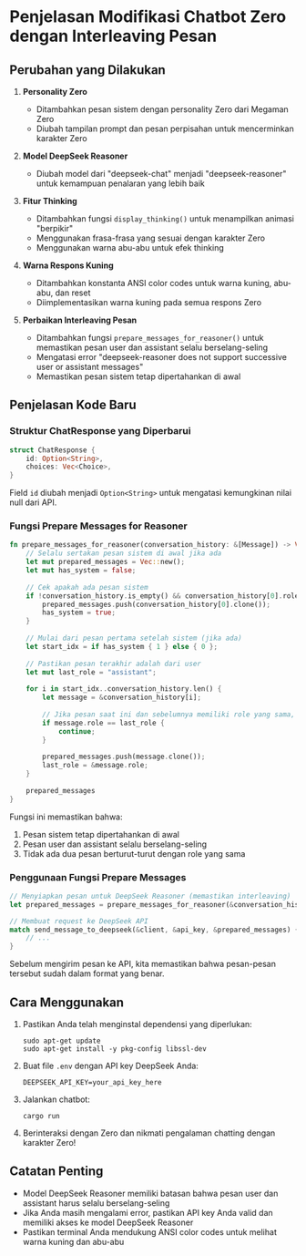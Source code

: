 # Penjelasan Modifikasi Chatbot Zero dengan Interleaving Pesan

## Perubahan yang Dilakukan

1. **Personality Zero**
   - Ditambahkan pesan sistem dengan personality Zero dari Megaman Zero
   - Diubah tampilan prompt dan pesan perpisahan untuk mencerminkan karakter Zero

2. **Model DeepSeek Reasoner**
   - Diubah model dari "deepseek-chat" menjadi "deepseek-reasoner" untuk kemampuan penalaran yang lebih baik

3. **Fitur Thinking**
   - Ditambahkan fungsi `display_thinking()` untuk menampilkan animasi "berpikir"
   - Menggunakan frasa-frasa yang sesuai dengan karakter Zero
   - Menggunakan warna abu-abu untuk efek thinking

4. **Warna Respons Kuning**
   - Ditambahkan konstanta ANSI color codes untuk warna kuning, abu-abu, dan reset
   - Diimplementasikan warna kuning pada semua respons Zero

5. **Perbaikan Interleaving Pesan**
   - Ditambahkan fungsi `prepare_messages_for_reasoner()` untuk memastikan pesan user dan assistant selalu berselang-seling
   - Mengatasi error "deepseek-reasoner does not support successive user or assistant messages"
   - Memastikan pesan sistem tetap dipertahankan di awal

## Penjelasan Kode Baru

### Struktur ChatResponse yang Diperbarui
```rust
struct ChatResponse {
    id: Option<String>,
    choices: Vec<Choice>,
}
```
Field `id` diubah menjadi `Option<String>` untuk mengatasi kemungkinan nilai null dari API.

### Fungsi Prepare Messages for Reasoner
```rust
fn prepare_messages_for_reasoner(conversation_history: &[Message]) -> Vec<Message> {
    // Selalu sertakan pesan sistem di awal jika ada
    let mut prepared_messages = Vec::new();
    let mut has_system = false;
    
    // Cek apakah ada pesan sistem
    if !conversation_history.is_empty() && conversation_history[0].role == "system" {
        prepared_messages.push(conversation_history[0].clone());
        has_system = true;
    }
    
    // Mulai dari pesan pertama setelah sistem (jika ada)
    let start_idx = if has_system { 1 } else { 0 };
    
    // Pastikan pesan terakhir adalah dari user
    let mut last_role = "assistant";
    
    for i in start_idx..conversation_history.len() {
        let message = &conversation_history[i];
        
        // Jika pesan saat ini dan sebelumnya memiliki role yang sama, lewati
        if message.role == last_role {
            continue;
        }
        
        prepared_messages.push(message.clone());
        last_role = &message.role;
    }
    
    prepared_messages
}
```
Fungsi ini memastikan bahwa:
1. Pesan sistem tetap dipertahankan di awal
2. Pesan user dan assistant selalu berselang-seling
3. Tidak ada dua pesan berturut-turut dengan role yang sama

### Penggunaan Fungsi Prepare Messages
```rust
// Menyiapkan pesan untuk DeepSeek Reasoner (memastikan interleaving)
let prepared_messages = prepare_messages_for_reasoner(&conversation_history);

// Membuat request ke DeepSeek API
match send_message_to_deepseek(&client, &api_key, &prepared_messages) {
    // ...
}
```
Sebelum mengirim pesan ke API, kita memastikan bahwa pesan-pesan tersebut sudah dalam format yang benar.

## Cara Menggunakan

1. Pastikan Anda telah menginstal dependensi yang diperlukan:
   ```
   sudo apt-get update
   sudo apt-get install -y pkg-config libssl-dev
   ```

2. Buat file `.env` dengan API key DeepSeek Anda:
   ```
   DEEPSEEK_API_KEY=your_api_key_here
   ```

3. Jalankan chatbot:
   ```
   cargo run
   ```

4. Berinteraksi dengan Zero dan nikmati pengalaman chatting dengan karakter Zero!

## Catatan Penting

- Model DeepSeek Reasoner memiliki batasan bahwa pesan user dan assistant harus selalu berselang-seling
- Jika Anda masih mengalami error, pastikan API key Anda valid dan memiliki akses ke model DeepSeek Reasoner
- Pastikan terminal Anda mendukung ANSI color codes untuk melihat warna kuning dan abu-abu
